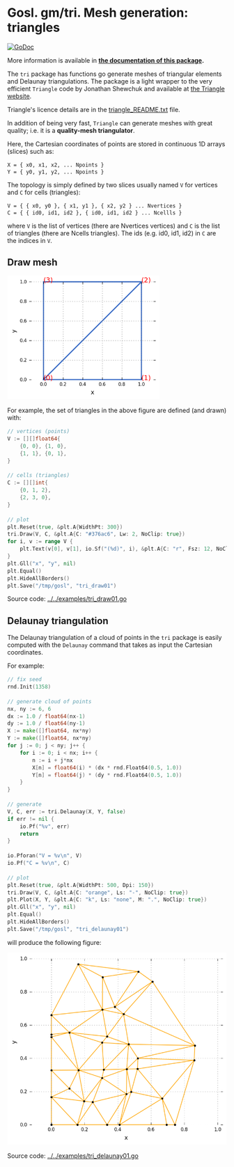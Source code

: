 # Gosl. gm/tri. Mesh generation: triangles

[![GoDoc](https://godoc.org/github.com/cpmech/gosl/gm/tri?status.svg)](https://godoc.org/github.com/cpmech/gosl/gm/tri) 

More information is available in **[the documentation of this package](https://godoc.org/github.com/cpmech/gosl/gm/tri).**

The `tri` package has functions go generate meshes of triangular elements and Delaunay
triangulations. The package is a light wrapper to the very efficient `Triangle` code by Jonathan
Shewchuk and available at [the Triangle website](https://www.cs.cmu.edu/~quake/triangle.html).

Triangle's licence details are in the <a href="triangle_README.txt">triangle_README.txt</a> file.

In addition of being very fast, `Triangle` can generate meshes with great quality; i.e. it is a
**quality-mesh triangulator**.

Here, the Cartesian coordinates of points are stored in continuous 1D arrays (slices) such as:
```
X = { x0, x1, x2, ... Npoints }
Y = { y0, y1, y2, ... Npoints }
```

The topology is simply defined by two slices usually named `V` for vertices and `C` for cells
(triangles):
```
V = { { x0, y0 }, { x1, y1 }, { x2, y2 } ... Nvertices }
C = { { id0, id1, id2 }, { id0, id1, id2 } ... Ncellls }
```
where `V` is the list of vertices (there are Nvertices vertices) and `C` is the list of triangles
(there are Ncells triangles). The ids (e.g. id0, id1, id2) in `C` are the indices in `V`.



## Draw mesh

<div id="container">
<p><img src="../../examples/figs/tri_draw01.png" width="350"></p>
</div>

For example, the set of triangles in the above figure are defined (and drawn) with:

```go
// vertices (points)
V := [][]float64{
    {0, 0}, {1, 0},
    {1, 1}, {0, 1},
}

// cells (triangles)
C := [][]int{
    {0, 1, 2},
    {2, 3, 0},
}

// plot
plt.Reset(true, &plt.A{WidthPt: 300})
tri.Draw(V, C, &plt.A{C: "#376ac6", Lw: 2, NoClip: true})
for i, v := range V {
    plt.Text(v[0], v[1], io.Sf("(%d)", i), &plt.A{C: "r", Fsz: 12, NoClip: true})
}
plt.Gll("x", "y", nil)
plt.Equal()
plt.HideAllBorders()
plt.Save("/tmp/gosl", "tri_draw01")
```

Source code: <a href="../../examples/tri_draw01.go">../../examples/tri_draw01.go</a>



## Delaunay triangulation

The Delaunay triangulation of a cloud of points in the `tri` package is easily computed with the
`Delaunay` command that takes as input the Cartesian coordinates.

For example:
```go
// fix seed
rnd.Init(1358)

// generate cloud of points
nx, ny := 6, 6
dx := 1.0 / float64(nx-1)
dy := 1.0 / float64(ny-1)
X := make([]float64, nx*ny)
Y := make([]float64, nx*ny)
for j := 0; j < ny; j++ {
    for i := 0; i < nx; i++ {
        n := i + j*nx
        X[n] = float64(i) * (dx * rnd.Float64(0.5, 1.0))
        Y[n] = float64(j) * (dy * rnd.Float64(0.5, 1.0))
    }
}

// generate
V, C, err := tri.Delaunay(X, Y, false)
if err != nil {
    io.Pf("%v", err)
    return
}

io.Pforan("V = %v\n", V)
io.Pf("C = %v\n", C)

// plot
plt.Reset(true, &plt.A{WidthPt: 500, Dpi: 150})
tri.Draw(V, C, &plt.A{C: "orange", Ls: "-", NoClip: true})
plt.Plot(X, Y, &plt.A{C: "k", Ls: "none", M: ".", NoClip: true})
plt.Gll("x", "y", nil)
plt.Equal()
plt.HideAllBorders()
plt.Save("/tmp/gosl", "tri_delaunay01")
```
will produce the following figure:

<div id="container">
<p><img src="../../examples/figs/tri_delaunay01.png"></p>
</div>

Source code: <a href="../../examples/tri_delaunay01.go">../../examples/tri_delaunay01.go</a>
